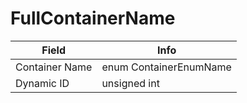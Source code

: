 # FullContainerName

<table><thead><tr><th>Field</th><th>Info</th></tr></thead><tbody>
<tr><td>Container Name</td><td>enum ContainerEnumName</td></tr>
<tr><td>Dynamic ID</td><td>unsigned int</td></tr>
</tbody></table>
